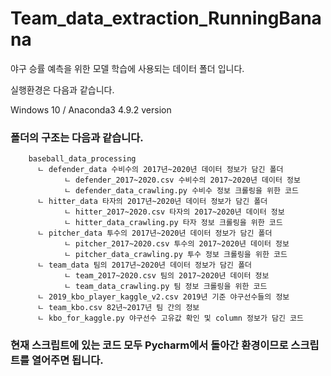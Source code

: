 # Team_data_extraction_RunningBanana

야구 승률 예측을 위한 모델 학습에 사용되는 데이터 폴더 입니다.

실행환경은 다음과 같습니다.

Windows 10 / Anaconda3 4.9.2 version 


### 폴더의 구조는 다음과 같습니다.
```
    baseball_data_processing
      ㄴ defender_data 수비수의 2017년~2020년 데이터 정보가 담긴 폴더
            ㄴ defender_2017~2020.csv 수비수의 2017~2020년 데이터 정보
            ㄴ defender_data_crawling.py 수비수 정보 크롤링을 위한 코드
      ㄴ hitter_data 타자의 2017년~2020년 데이터 정보가 담긴 폴더
            ㄴ hitter_2017~2020.csv 타자의 2017~2020년 데이터 정보
            ㄴ hitter_data_crawling.py 타자 정보 크롤링을 위한 코드
      ㄴ pitcher_data 투수의 2017년~2020년 데이터 정보가 담긴 폴더
            ㄴ pitcher_2017~2020.csv 투수의 2017~2020년 데이터 정보
            ㄴ pitcher_data_crawling.py 투수 정보 크롤링을 위한 코드
      ㄴ team_data 팀의 2017년~2020년 데이터 정보가 담긴 폴더
            ㄴ team_2017~2020.csv 팀의 2017~2020년 데이터 정보
            ㄴ team_data_crawling.py 팀 정보 크롤링을 위한 코드
      ㄴ 2019_kbo_player_kaggle_v2.csv 2019년 기준 야구선수들의 정보
      ㄴ team_kbo.csv 82년~2017년 팀 간의 정보
      ㄴ kbo_for_kaggle.py 야구선수 고유값 확인 및 column 정보가 담긴 코드

```              
 
 
### 현재 스크립트에 있는 코드 모두 Pycharm에서 돌아간 환경이므로 스크립트를 열어주면 됩니다.

